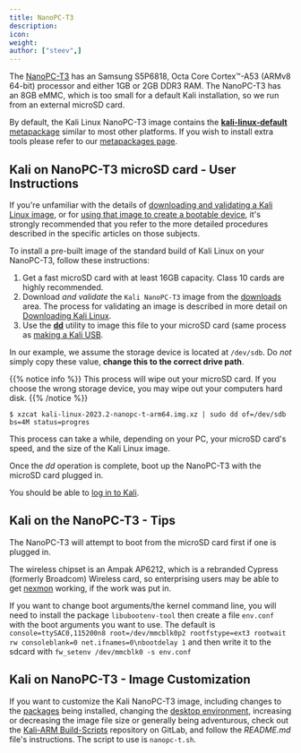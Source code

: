 ```yaml
---
title: NanoPC-T3
description:
icon:
weight:
author: ["steev",]
---
```


The [NanoPC-T3](http://wiki.friendlyarm.com/wiki/index.php/NanoPC-T3) has an Samsung S5P6818, Octa Core Cortex™-A53 (ARMv8 64-bit) processor and either 1GB or 2GB DDR3 RAM. The NanoPC-T3 has an 8GB eMMC, which is too small for a default Kali installation, so we run from an external microSD card.

By default, the Kali Linux NanoPC-T3 image contains the [**kali-linux-default** metapackage](/docs/general-use/metapackages/) similar to most other platforms. If you wish to install extra tools please refer to our [metapackages page](/docs/general-use/metapackages/).

## Kali on NanoPC-T3 microSD card - User Instructions

If you're unfamiliar with the details of [downloading and validating a Kali Linux image](/docs/introduction/download-official-kali-linux-images/), or for [using that image to create a bootable device](/docs/usb/live-usb-install-with-windows/), it's strongly recommended that you refer to the more detailed procedures described in the specific articles on those subjects.

To install a pre-built image of the standard build of Kali Linux on your NanoPC-T3, follow these instructions:

1. Get a fast microSD card with at least 16GB capacity. Class 10 cards are highly recommended.
2. Download _and validate_ the `Kali NanoPC-T3` image from the [downloads](/get-kali/) area. The process for validating an image is described in more detail on [Downloading Kali Linux](/docs/introduction/download-official-kali-linux-images/).
3. Use the **[dd](https://manpages.debian.org/testing/coreutils/dd.1.en.html)** utility to image this file to your microSD card (same process as [making a Kali USB](/docs/usb/live-usb-install-with-windows/).

In our example, we assume the storage device is located at `/dev/sdb`. Do _not_ simply copy these value, **change this to the correct drive path**.

{{% notice info %}}
This process will wipe out your microSD card. If you choose the wrong storage device, you may wipe out your computers hard disk.
{{% /notice %}}

```console
$ xzcat kali-linux-2023.2-nanopc-t-arm64.img.xz | sudo dd of=/dev/sdb bs=4M status=progres
```

This process can take a while, depending on your PC, your microSD card's speed, and the size of the Kali Linux image.

Once the _dd_ operation is complete, boot up the NanoPC-T3 with the microSD card plugged in.

You should be able to [log in to Kali](/docs/introduction/default-credentials/).

## Kali on the NanoPC-T3 - Tips

The NanoPC-T3 will attempt to boot from the microSD card first if one is plugged in.

The wireless chipset is an Ampak AP6212, which is a rebranded Cypress (formerly Broadcom) Wireless card, so enterprising users may be able to get [nexmon](https://github.com/seemoo-lab/nexmon) working, if the work was put in.

If you want to change boot arguments/the kernel command line, you will need to install the package `libubootenv-tool` then create a file `env.conf` with the boot arguments you want to use. The default is `console=ttySAC0,115200n8 root=/dev/mmcblk0p2 rootfstype=ext3 rootwait rw consoleblank=0 net.ifnames=0\nbootdelay 1` and then write it to the sdcard with `fw_setenv /dev/mmcblk0 -s env.conf`

## Kali on NanoPC-T3 - Image Customization

If you want to customize the Kali NanoPC-T3 image, including changes to the [packages](/docs/general-use/metapackages/) being installed, changing the [desktop environment](/docs/general-use/switching-desktop-environments/), increasing or decreasing the image file size or generally being adventurous, check out the [Kali-ARM Build-Scripts](https://gitlab.com/kalilinux/build-scripts/kali-arm) repository on GitLab, and follow the _README.md_ file's instructions. The script to use is `nanopc-t.sh`.
